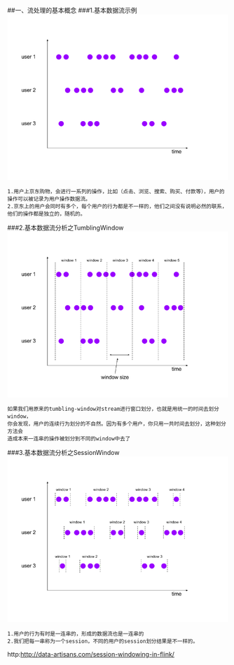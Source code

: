 
##一、流处理的基本概念
###1.基本数据流示例
![](images/example-input.png) 
```
1.用户上京东购物，会进行一系列的操作，比如（点击、浏览、搜索、购买、付款等），用户的操作可以被记录为用户操作数据流。
2.京东上的用户会同时有多个，每个用户的行为都是不一样的，他们之间没有说明必然的联系，他们的操作都是独立的，随机的。
```
###2.基本数据流分析之TumblingWindow
![](images/example-input-with-tumbling-windows.png) 
```
如果我们用原来的tumbling-window对stream进行窗口划分，也就是用统一的时间去划分window，
你会发现，用户的连续行为划分的不自然。因为有多个用户，你只用一共时间去划分，这种划分方法会
造成本来一连串的操作被划分到不同的window中去了
```

###3.基本数据流分析之SessionWindow
![](images/example-input-with-sessions.png) 
```
1.用户的行为有时是一连串的，形成的数据流也是一连串的
2.我们把每一串称为一个session，不同的用户的session划分结果是不一样的。
```

http:http://data-artisans.com/session-windowing-in-flink/